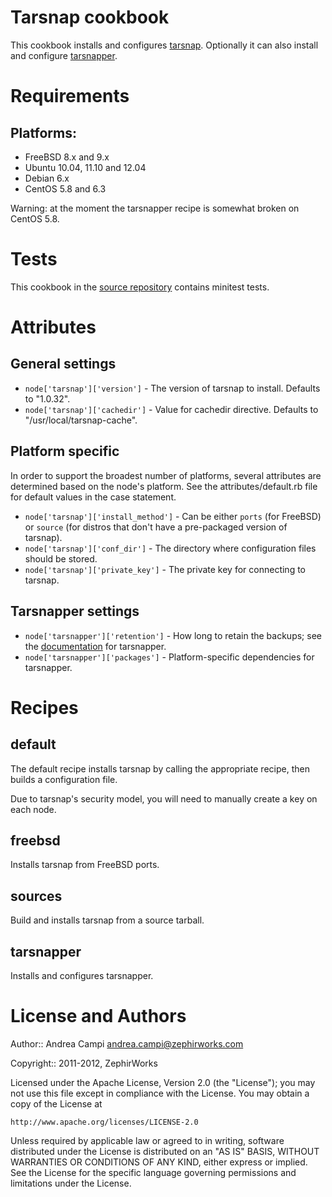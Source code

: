 Tarsnap cookbook
================

This cookbook installs and configures [tarsnap](https://www.tarsnap.com). Optionally it can also
install and configure [tarsnapper](https://github.com/miracle2k/tarsnapper).

Requirements
============

## Platforms:

* FreeBSD 8.x and 9.x
* Ubuntu 10.04, 11.10 and 12.04
* Debian 6.x
* CentOS 5.8 and 6.3

Warning: at the moment the tarsnapper recipe is somewhat broken on CentOS 5.8.

Tests
=====

This cookbook in the [source repository](https://github.com/andreacampi/tarsnap) contains minitest tests.

Attributes
==========

General settings
----------------

* `node['tarsnap']['version']` - The version of tarsnap to install. Defaults to "1.0.32".
* `node['tarsnap']['cachedir']` - Value for cachedir directive. Defaults to "/usr/local/tarsnap-cache".

Platform specific
-----------------

In order to support the broadest number of platforms, several attributes are determined based on the node's platform. See the attributes/default.rb file for default values in the case statement.

* `node['tarsnap']['install_method']` - Can be either `ports` (for FreeBSD) or `source` (for distros that don't have a pre-packaged version of tarsnap).
* `node['tarsnap']['conf_dir']` - The directory where configuration files should be stored.
* `node['tarsnap']['private_key']` - The private key for connecting to tarsnap.

Tarsnapper settings
-------------------

* `node['tarsnapper']['retention']` - How long to retain the backups; see the [documentation](https://github.com/miracle2k/tarsnapper) for tarsnapper.
* `node['tarsnapper']['packages']` - Platform-specific dependencies for tarsnapper.

Recipes
=======

default
-------

The default recipe installs tarsnap by calling the appropriate recipe, then builds a configuration file.

Due to tarsnap's security model, you will need to manually create a key on each node.

freebsd
-------

Installs tarsnap from FreeBSD ports.

sources
-------

Build and installs tarsnap from a source tarball.

tarsnapper
----------

Installs and configures tarsnapper.

License and Authors
===================

Author:: Andrea Campi <andrea.campi@zephirworks.com>

Copyright:: 2011-2012, ZephirWorks

Licensed under the Apache License, Version 2.0 (the "License");
you may not use this file except in compliance with the License.
You may obtain a copy of the License at

    http://www.apache.org/licenses/LICENSE-2.0

Unless required by applicable law or agreed to in writing, software
distributed under the License is distributed on an "AS IS" BASIS,
WITHOUT WARRANTIES OR CONDITIONS OF ANY KIND, either express or implied.
See the License for the specific language governing permissions and
limitations under the License.
